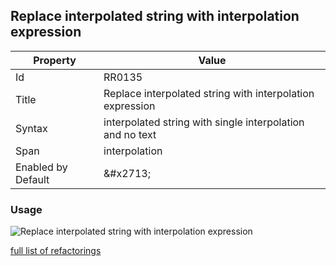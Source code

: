 ## Replace interpolated string with interpolation expression

| Property | Value |
| -------- | ----- |
| Id | RR0135 |
| Title | Replace interpolated string with interpolation expression |
| Syntax | interpolated string with single interpolation and no text |
| Span | interpolation |
| Enabled by Default | &\#x2713; |

### Usage

![Replace interpolated string with interpolation expression](../../images/refactorings/ReplaceInterpolatedStringWithInterpolationExpression.png)

[full list of refactorings](Refactorings.md)